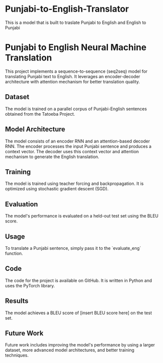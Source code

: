 # Punjabi-to-English-Translator
This is a model that is built to traslate Punjabi to English and English to Punjabi
<h1>Punjabi to English Neural Machine Translation</h1>

<p>This project implements a sequence-to-sequence (seq2seq) model for translating Punjabi text to English. It leverages an encoder-decoder architecture with attention mechanism for better translation quality.</p>

<h2>Dataset</h2>

<p>The model is trained on a parallel corpus of Punjabi-English sentences obtained from the Tatoeba Project.</p>

<h2>Model Architecture</h2>

<p>The model consists of an encoder RNN and an attention-based decoder RNN. The encoder processes the input Punjabi sentence and produces a context vector. The decoder uses this context vector and attention mechanism to generate the English translation.</p>

<h2>Training</h2>

<p>The model is trained using teacher forcing and backpropagation. It is optimized using stochastic gradient descent (SGD).</p>

<h2>Evaluation</h2>

<p>The model's performance is evaluated on a held-out test set using the BLEU score.</p>

<h2>Usage</h2>

<p>To translate a Punjabi sentence, simply pass it to the `evaluate_eng` function.</p>

<h2>Code</h2>

<p>The code for the project is available on GitHub. It is written in Python and uses the PyTorch library.</p>

<h2>Results</h2>

<p>The model achieves a BLEU score of [insert BLEU score here] on the test set.</p>

<h2>Future Work</h2>

<p>Future work includes improving the model's performance by using a larger dataset, more advanced model architectures, and better training techniques.</p>
